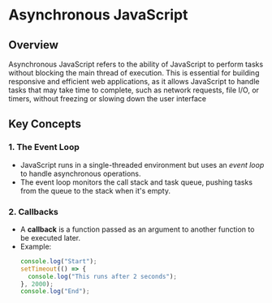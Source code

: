 # Asynchronous JavaScript

## Overview
Asynchronous JavaScript refers to the ability of JavaScript to perform tasks without blocking the main thread of execution. This is essential for building responsive and efficient web applications, as it allows JavaScript to handle tasks that may take time to complete, such as network requests, file I/O, or timers, without freezing or slowing down the user interface

## Key Concepts

### 1. The Event Loop
- JavaScript runs in a single-threaded environment but uses an *event loop* to handle asynchronous operations.
- The event loop monitors the call stack and task queue, pushing tasks from the queue to the stack when it's empty.

### 2. Callbacks
- A **callback** is a function passed as an argument to another function to be executed later.
- Example:
  ```javascript
  console.log("Start");
  setTimeout(() => {
    console.log("This runs after 2 seconds");
  }, 2000);
  console.log("End");
